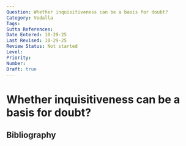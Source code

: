 ```yaml
---
Question: Whether inquisitiveness can be a basis for doubt?
Category: Vedalla
Tags: 
Sutta References: 
Date Entered: 10-29-25
Last Revised: 10-29-25
Review Status: Not started
Level: 
Priority: 
Number: 
Draft: true
---
```


# Whether inquisitiveness can be a basis for doubt?

## Bibliography

<!-- 

Notes:



-->